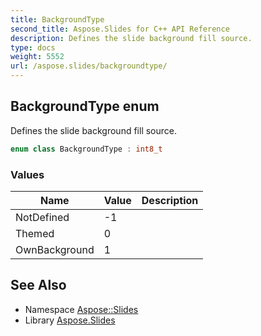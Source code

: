 ```yaml
---
title: BackgroundType
second_title: Aspose.Slides for C++ API Reference
description: Defines the slide background fill source.
type: docs
weight: 5552
url: /aspose.slides/backgroundtype/
---
```

## BackgroundType enum


Defines the slide background fill source.

```cpp
enum class BackgroundType : int8_t
```

### Values

| Name | Value | Description |
| --- | --- | --- |
| NotDefined | -1 |  |
| Themed | 0 |  |
| OwnBackground | 1 |  |

## See Also

* Namespace [Aspose::Slides](../)
* Library [Aspose.Slides](../../)